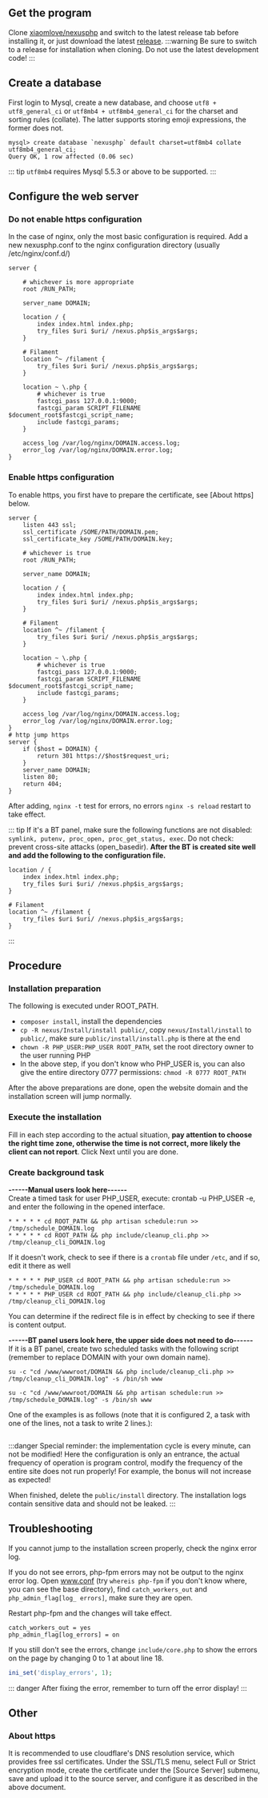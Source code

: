 <ArticleTopAd></ArticleTopAd>

## Get the program

Clone [xiaomlove/nexusphp](https://github.com/xiaomlove/nexusphp) and switch to the latest release tab before installing it, or just download the latest [release](https://github.com/xiaomlove/nexusphp/releases).
:::warning
Be sure to switch to a release for installation when cloning. Do not use the latest development code! 
:::

## Create a database

First login to Mysql, create a new database, and choose `utf8 + utf8_general_ci` or `utf8mb4 + utf8mb4_general_ci` for the charset and sorting rules (collate). The latter supports storing emoji expressions, the former does not.
```
mysql> create database `nexusphp` default charset=utf8mb4 collate utf8mb4_general_ci;
Query OK, 1 row affected (0.06 sec)
```

::: tip
`utf8mb4` requires Mysql 5.5.3 or above to be supported.
:::


## Configure the web server

### Do not enable https configuration
In the case of nginx, only the most basic configuration is required. Add a new nexusphp.conf to the nginx configuration directory (usually /etc/nginx/conf.d/)

```
server {

    # whichever is more appropriate
    root /RUN_PATH; 

    server_name DOMAIN;

    location / {
        index index.html index.php;
        try_files $uri $uri/ /nexus.php$is_args$args;
    }

    # Filament
    location ^~ /filament {
        try_files $uri $uri/ /nexus.php$is_args$args;
    }

    location ~ \.php {
        # whichever is true
        fastcgi_pass 127.0.0.1:9000; 
        fastcgi_param SCRIPT_FILENAME $document_root$fastcgi_script_name;
        include fastcgi_params;
    }

    access_log /var/log/nginx/DOMAIN.access.log;
    error_log /var/log/nginx/DOMAIN.error.log;
}
```

### Enable https configuration
To enable https, you first have to prepare the certificate, see [About https] below.
```
server {
    listen 443 ssl;
    ssl_certificate /SOME/PATH/DOMAIN.pem;
    ssl_certificate_key /SOME/PATH/DOMAIN.key;

    # whichever is true
    root /RUN_PATH; 

    server_name DOMAIN;

    location / {
        index index.html index.php;
        try_files $uri $uri/ /nexus.php$is_args$args;
    }

    # Filament
    location ^~ /filament {
        try_files $uri $uri/ /nexus.php$is_args$args;
    }

    location ~ \.php {
        # whichever is true
        fastcgi_pass 127.0.0.1:9000; 
        fastcgi_param SCRIPT_FILENAME $document_root$fastcgi_script_name;
        include fastcgi_params;
    }

    access_log /var/log/nginx/DOMAIN.access.log;
    error_log /var/log/nginx/DOMAIN.error.log;
}
# http jump https
server {
    if ($host = DOMAIN) {
        return 301 https://$host$request_uri;
    }
    server_name DOMAIN;
    listen 80;
    return 404;
}
```

After adding, `nginx -t` test for errors, no errors `nginx -s reload` restart to take effect.

::: tip
If it's a BT panel, make sure the following functions are not disabled: `symlink, putenv, proc_open, proc_get_status, exec`. Do not check: prevent cross-site attacks (open_basedir).
**After the BT is created site well and add the following to the configuration file.**
```
location / {
    index index.html index.php;
    try_files $uri $uri/ /nexus.php$is_args$args;
}

# Filament
location ^~ /filament {
    try_files $uri $uri/ /nexus.php$is_args$args;
}
```
:::

## Procedure

### Installation preparation

The following is executed under ROOT_PATH.
- `composer install`, install the dependencies 
- `cp -R nexus/Install/install public/`, copy `nexus/Install/install` to `public/`, make sure `public/install/install.php` is there at the end
- `chown -R PHP_USER:PHP_USER ROOT_PATH`, set the root directory owner to the user running PHP
- In the above step, if you don't know who PHP_USER is, you can also give the entire directory 0777 permissions: `chmod -R 0777 ROOT_PATH`

After the above preparations are done, open the website domain and the installation screen will jump normally.

### Execute the installation
Fill in each step according to the actual situation, **pay attention to choose the right time zone, otherwise the time is not correct, more likely the client can not report**. Click Next until you are done.

### Create background task
**------Manual users look here------**  
Create a timed task for user PHP_USER, execute: crontab -u PHP_USER -e, and enter the following in the opened interface.
```
* * * * * cd ROOT_PATH && php artisan schedule:run >> /tmp/schedule_DOMAIN.log
* * * * * cd ROOT_PATH && php include/cleanup_cli.php >> /tmp/cleanup_cli_DOMAIN.log
```

If it doesn't work, check to see if there is a `crontab` file under `/etc`, and if so, edit it there as well
```
* * * * * PHP_USER cd ROOT_PATH && php artisan schedule:run >> /tmp/schedule_DOMAIN.log
* * * * * PHP_USER cd ROOT_PATH && php include/cleanup_cli.php >> /tmp/cleanup_cli_DOMAIN.log
```
You can determine if the redirect file is in effect by checking to see if there is content output.

**------BT panel users look here, the upper side does not need to do------**  
If it is a BT panel, create two scheduled tasks with the following script (remember to replace DOMAIN with your own domain name).
```
su -c "cd /www/wwwroot/DOMAIN && php include/cleanup_cli.php >> /tmp/cleanup_cli_DOMAIN.log" -s /bin/sh www

su -c "cd /www/wwwroot/DOMAIN && php artisan schedule:run >> /tmp/schedule_DOMAIN.log" -s /bin/sh www
```
One of the examples is as follows (note that it is configured 2, a task with one of the lines, not a task to write 2 lines.):

<img :src="$withBase('/images/NexusPHP_crontab.png')">

:::danger
Special reminder: the implementation cycle is every minute, can not be modified! Here the configuration is only an entrance, the actual frequency of operation is program control, modify the frequency of the entire site does not run properly! For example, the bonus will not increase as expected!  

When finished, delete the `public/install` directory. The installation logs contain sensitive data and should not be leaked.
:::


## Troubleshooting

If you cannot jump to the installation screen properly, check the nginx error log.  

If you do not see errors, php-fpm errors may not be output to the nginx error log. Open www.conf (try `whereis php-fpm` if you don't know where, you can see the base directory), find `catch_workers_out` and `php_admin_flag[log_ errors]`, make sure they are open.  

Restart php-fpm and the changes will take effect.
```
catch_workers_out = yes
php_admin_flag[log_errors] = on
```

If you still don't see the errors, change ``include/core.php`` to show the errors on the page by changing 0 to 1 at about line 18.
``` php
ini_set('display_errors', 1);
```

::: danger
After fixing the error, remember to turn off the error display!
:::

## Other

### About https

It is recommended to use cloudflare's DNS resolution service, which provides free ssl certificates. Under the SSL/TLS menu, select Full or Strict encryption mode, create the certificate under the [Source Server] submenu, save and upload it to the source server, and configure it as described in the above document.
